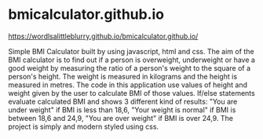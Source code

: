 # bmicalculator.github.io

https://wordlsalittleblurry.github.io/bmicalculator.github.io/

Simple BMI Calculator built by using javascript, html and css. The aim of the BMI calculator is to find out if a person is overweight, underweight or have a good weight by measuring the ratio of a person's weight to the square of a person's height. The weight is measured in kilograms and the height is measured in metres.
The code in this application use values of height and weight given by the user to calculate BMI of those values. If/else statements evaluate calculated BMI and shows 3 different kind of results: "You are under weight" if BMI is less than 18,6, "Your weight is normal" if BMI is between 18,6 and 24,9, "You are over weight" if BMI is over 24,9.
The project is simply and modern styled using css.
